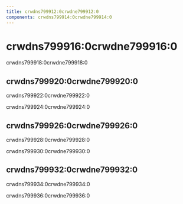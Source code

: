 ```yaml
---
title: crwdns799912:0crwdne799912:0
components: crwdns799914:0crwdne799914:0
---
```

# crwdns799916:0crwdne799916:0

<p class="description">crwdns799918:0crwdne799918:0</p>

## crwdns799920:0crwdne799920:0

crwdns799922:0crwdne799922:0

crwdns799924:0crwdne799924:0

## crwdns799926:0crwdne799926:0

crwdns799928:0crwdne799928:0

crwdns799930:0crwdne799930:0

## crwdns799932:0crwdne799932:0

crwdns799934:0crwdne799934:0

crwdns799936:0crwdne799936:0